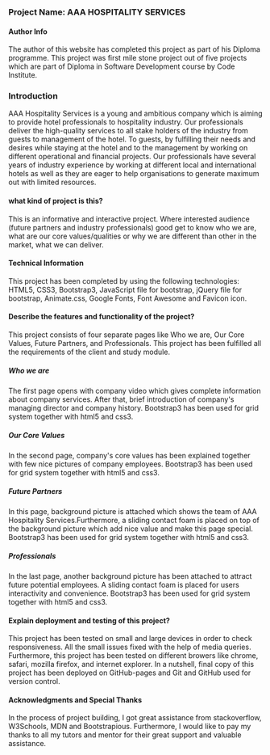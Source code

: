 ### Project Name:  AAA HOSPITALITY SERVICES

#### Author Info
The author of this website has completed this project as part of his Diploma programme.
This project was first mile stone project out of five projects which are part of Diploma in Software Development course by Code Institute.


### Introduction
AAA Hospitality Services is a young and ambitious company which is aiming to provide hotel
professionals to hospitality industry. Our professionals deliver the high-quality services to all stake
holders of the industry from guests to management of the hotel. To guests, by fulfilling their needs
and desires while staying at the hotel and to the management by working on different operational
and financial projects. Our professionals have several years of industry experience by working at
different local and international hotels as well as they are eager to help organisations to generate
maximum out with limited resources.

#### what kind of project is this?
This is an informative and interactive project. Where interested audience (future partners and
industry professionals) good get to know who we are, what are our core values/qualities or why we
are different than other in the market, what we can deliver. 


#### Technical Information
This project has been completed by using the following technologies: 
HTML5, CSS3, Bootstrap3, JavaScript file for bootstrap, jQuery file for bootstrap, Animate.css, Google Fonts, Font Awesome and Favicon icon.

#### Describe the features and functionality of the project?
This project consists of four separate pages like Who we are, Our Core Values, Future Partners, and Professionals. This project has been fulfilled all
the requirements of the client and study module.

##### Who we are
The first page opens with company video which gives complete information about company services. After that, brief introduction of company's 
managing director and company history. Bootstrap3 has been used for grid system together with html5 and css3.

##### Our Core Values
In the second page, company's core values has been explained together with few nice pictures of company employees. Bootstrap3 has been used for 
grid system together with html5 and css3.

##### Future Partners
In this page, background picture is attached which shows the team of AAA Hospitality Services.Furthermore, a sliding contact foam is placed on top 
of the background picture which add nice value and make this page special. Bootstrap3 has been used for grid system together with html5 and css3.

##### Professionals
In the last page, another background picture has been attached to attract future potential employees. A sliding contact foam is placed for users 
interactivity and convenience. Bootstrap3 has been used for grid system together with html5 and css3.


#### Explain deployment and testing of this project?
This project has been tested on small and large devices in order to check responsiveness. All the small issues fixed with the help of media
queries. Furthermore, this project has been tested on different browers like chrome, safari, mozilla firefox, and internet explorer. 
In a nutshell, final copy of this project has been deployed on GitHub-pages and Git and GitHub used for version control.


#### Acknowledgments and Special Thanks
In the process of project building, I got great assistance from stackoverflow, W3Schools, MDN and Bootstrapious. Furthermore, I would like to pay 
my thanks to all my tutors and mentor for their great support and valuable assistance.




















